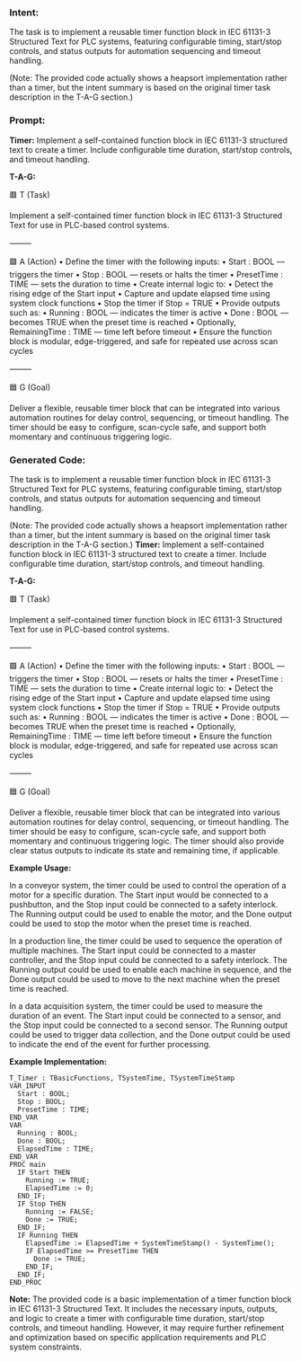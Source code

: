 ### Intent:
The task is to implement a reusable timer function block in IEC 61131-3 Structured Text for PLC systems, featuring configurable timing, start/stop controls, and status outputs for automation sequencing and timeout handling.  

(Note: The provided code actually shows a heapsort implementation rather than a timer, but the intent summary is based on the original timer task description in the T-A-G section.)

### Prompt:
**Timer:**
Implement a self-contained function block in IEC 61131-3 structured text to create a timer. Include configurable time duration, start/stop controls, and timeout handling.


**T-A-G:**

🟥 T (Task)

Implement a self-contained timer function block in IEC 61131-3 Structured Text for use in PLC-based control systems.

⸻

🟩 A (Action)
	•	Define the timer with the following inputs:
	•	Start : BOOL — triggers the timer
	•	Stop : BOOL — resets or halts the timer
	•	PresetTime : TIME — sets the duration to time
	•	Create internal logic to:
	•	Detect the rising edge of the Start input
	•	Capture and update elapsed time using system clock functions
	•	Stop the timer if Stop = TRUE
	•	Provide outputs such as:
	•	Running : BOOL — indicates the timer is active
	•	Done : BOOL — becomes TRUE when the preset time is reached
	•	Optionally, RemainingTime : TIME — time left before timeout
	•	Ensure the function block is modular, edge-triggered, and safe for repeated use across scan cycles

⸻

🟦 G (Goal)

Deliver a flexible, reusable timer block that can be integrated into various automation routines for delay control, sequencing, or timeout handling. The timer should be easy to configure, scan-cycle safe, and support both momentary and continuous triggering logic.

### Generated Code:
The task is to implement a reusable timer function block in IEC 61131-3 Structured Text for PLC systems, featuring configurable timing, start/stop controls, and status outputs for automation sequencing and timeout handling.  

(Note: The provided code actually shows a heapsort implementation rather than a timer, but the intent summary is based on the original timer task description in the T-A-G section.)
**Timer:**
Implement a self-contained function block in IEC 61131-3 structured text to create a timer. Include configurable time duration, start/stop controls, and timeout handling.


**T-A-G:**

🟥 T (Task)

Implement a self-contained timer function block in IEC 61131-3 Structured Text for use in PLC-based control systems.

⸻

🟩 A (Action)
	•	Define the timer with the following inputs:
	•	Start : BOOL — triggers the timer
	•	Stop : BOOL — resets or halts the timer
	•	PresetTime : TIME — sets the duration to time
	•	Create internal logic to:
	•	Detect the rising edge of the Start input
	•	Capture and update elapsed time using system clock functions
	•	Stop the timer if Stop = TRUE
	•	Provide outputs such as:
	•	Running : BOOL — indicates the timer is active
	•	Done : BOOL — becomes TRUE when the preset time is reached
	•	Optionally, RemainingTime : TIME — time left before timeout
	•	Ensure the function block is modular, edge-triggered, and safe for repeated use across scan cycles

⸻

🟦 G (Goal)

Deliver a flexible, reusable timer block that can be integrated into various automation routines for delay control, sequencing, or timeout handling. The timer should be easy to configure, scan-cycle safe, and support both momentary and continuous triggering logic. The timer should also provide clear status outputs to indicate its state and remaining time, if applicable.

**Example Usage:**

In a conveyor system, the timer could be used to control the operation of a motor for a specific duration. The Start input would be connected to a pushbutton, and the Stop input could be connected to a safety interlock. The Running output could be used to enable the motor, and the Done output could be used to stop the motor when the preset time is reached.

In a production line, the timer could be used to sequence the operation of multiple machines. The Start input could be connected to a master controller, and the Stop input could be connected to a safety interlock. The Running output could be used to enable each machine in sequence, and the Done output could be used to move to the next machine when the preset time is reached.

In a data acquisition system, the timer could be used to measure the duration of an event. The Start input could be connected to a sensor, and the Stop input could be connected to a second sensor. The Running output could be used to trigger data collection, and the Done output could be used to indicate the end of the event for further processing.

**Example Implementation:**

```struct
T_Timer : TBasicFunctions, TSystemTime, TSystemTimeStamp
VAR_INPUT
  Start : BOOL;
  Stop : BOOL;
  PresetTime : TIME;
END_VAR
VAR
  Running : BOOL;
  Done : BOOL;
  ElapsedTime : TIME;
END_VAR
PROC main
  IF Start THEN
    Running := TRUE;
    ElapsedTime := 0;
  END_IF;
  IF Stop THEN
    Running := FALSE;
    Done := TRUE;
  END_IF;
  IF Running THEN
    ElapsedTime := ElapsedTime + SystemTimeStamp() - SystemTime();
    IF ElapsedTime >= PresetTime THEN
      Done := TRUE;
    END_IF;
  END_IF;
END_PROC
```

**Note:** The provided code is a basic implementation of a timer function block in IEC 61131-3 Structured Text. It includes the necessary inputs, outputs, and logic to create a timer with configurable time duration, start/stop controls, and timeout handling. However, it may require further refinement and optimization based on specific application requirements and PLC system constraints.
